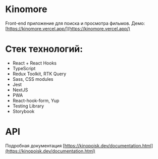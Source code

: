 # Kinomore
 Front-end приложение для поиска и просмотра фильмов. Демо: [https://kinomore.vercel.app/](https://kinomore.vercel.app/)
 
# Стек технологий:
  * React + React Hooks
  * TypeScript
  * Redux Toolkit, RTK Query
  * Sass, CSS modules
  * Jest
  * NextJS
  * PWA
  * React-hook-form, Yup
  * Testing Library
  * Storybook

# API
 Подробная документация [https://kinopoisk.dev/documentation.html](https://kinopoisk.dev/documentation.html)